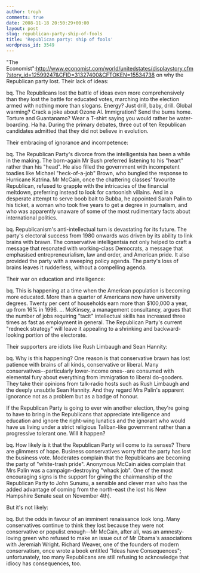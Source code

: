 ```yaml
---
author: troyh
comments: true
date: 2008-11-18 20:50:29+00:00
layout: post
slug: republican-party-ship-of-fools
title: 'Republican party: ship of fools'
wordpress_id: 3549
---
```


"The Economist":http://www.economist.com/world/unitedstates/displaystory.cfm?story_id=12599247&CFID=31327400&CFTOKEN=15534738 on why the Republican party lost. Their lack of ideas:

bq. The Republicans lost the battle of ideas even more comprehensively than they lost the battle for educated votes, marching into the election armed with nothing more than slogans. Energy? Just drill, baby, drill. Global warming? Crack a joke about Ozone Al. Immigration? Send the bums home. Torture and Guantanamo? Wear a T-shirt saying you would rather be water-boarding. Ha ha. During the primary debates, three out of ten Republican candidates admitted that they did not believe in evolution.


<!-- more -->

Their embracing of ignorance and incompetence:

bq. The Republican Party's divorce from the intelligentsia has been a while in the making. The born-again Mr Bush preferred listening to his "heart" rather than his "head". He also filled the government with incompetent toadies like Michael "heck-of-a-job" Brown, who bungled the response to Hurricane Katrina. Mr McCain, once the chattering classes' favourite Republican, refused to grapple with the intricacies of the financial meltdown, preferring instead to look for cartoonish villains. And in a desperate attempt to serve boob bait to Bubba, he appointed Sarah Palin to his ticket, a woman who took five years to get a degree in journalism, and who was apparently unaware of some of the most rudimentary facts about international politics.

bq. Republicanism's anti-intellectual turn is devastating for its future. The party's electoral success from 1980 onwards was driven by its ability to link brains with brawn. The conservative intelligentsia not only helped to craft a message that resonated with working-class Democrats, a message that emphasised entrepreneurialism, law and order, and American pride. It also provided the party with a sweeping policy agenda. The party's loss of brains leaves it rudderless, without a compelling agenda.

Their war on education and intelligence:

bq. This is happening at a time when the American population is becoming more educated. More than a quarter of Americans now have university degrees. Twenty per cent of households earn more than $100,000 a year, up from 16% in 1996. ... McKinsey, a management consultancy, argues that the number of jobs requiring "tacit" intellectual skills has increased three times as fast as employment in general. The Republican Party's current "redneck strategy" will leave it appealing to a shrinking and backward-looking portion of the electorate.

Their supporters are idiots like Rush Limbaugh and Sean Hannity:

bq. Why is this happening? One reason is that conservative brawn has lost patience with brains of all kinds, conservative or liberal. Many conservatives--particularly lower-income ones--are consumed with elemental fury about everything from immigration to liberal do-gooders. They take their opinions from talk-radio hosts such as Rush Limbaugh and the deeply unsubtle Sean Hannity. And they regard Mrs Palin's apparent ignorance not as a problem but as a badge of honour.

If the Republican Party is going to ever win another election, they're going to have to bring in the Republicans that appreciate intelligence and education and ignore the right-wing lunatics and the ignorant who would have us living under a strict religious Taliban-like government rather than a progressive tolerant one. Will it happen?

bq. How likely is it that the Republican Party will come to its senses? There are glimmers of hope. Business conservatives worry that the party has lost the business vote. Moderates complain that the Republicans are becoming the party of "white-trash pride". Anonymous McCain aides complain that Mrs Palin was a campaign-destroying "whack job". One of the most encouraging signs is the support for giving the chairmanship of the Republican Party to John Sununu, a sensible and clever man who has the added advantage of coming from the north-east (he lost his New Hampshire Senate seat on November 4th).

But it's not likely:

bq. But the odds in favour of an imminent renaissance look long. Many conservatives continue to think they lost because they were not conservative or populist enough--Mr McCain, after all, was an amnesty-loving green who refused to make an issue out of Mr Obama's associations with Jeremiah Wright. Richard Weaver, one of the founders of modern conservatism, once wrote a book entitled "Ideas have Consequences"; unfortunately, too many Republicans are still refusing to acknowledge that idiocy has consequences, too.
